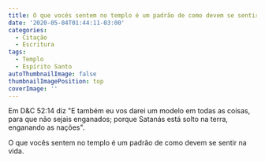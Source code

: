 ```yaml
---
title: O que vocês sentem no templo é um padrão de como devem se sentir na vida.
date: '2020-05-04T01:44:11-03:00'
categories:
  - Citação
  - Escritura
tags:
  - Templo
  - Espírito Santo
autoThumbnailImage: false
thumbnailImagePosition: top
coverImage: ''
---
```

Em D&C 52:14 diz "E também eu vos darei um modelo em todas as coisas, para que não sejais enganados; porque Satanás está solto na terra, enganando as nações".

O que vocês sentem no templo é um padrão de como devem se sentir na vida.
